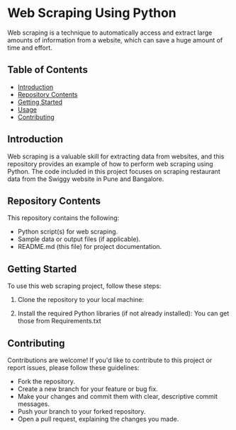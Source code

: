# Web Scraping Using Python

Web scraping is a technique to automatically access and extract large amounts of information from a website, which can save a huge amount of time and effort.

## Table of Contents
- [Introduction](#introduction)
- [Repository Contents](#repository-contents)
- [Getting Started](#getting-started)
- [Usage](#usage)
- [Contributing](#contributing)

## Introduction

Web scraping is a valuable skill for extracting data from websites, and this repository provides an example of how to perform web scraping using Python. The code included in this project focuses on scraping restaurant data from the Swiggy website in Pune and Bangalore.

## Repository Contents

This repository contains the following:

- Python script(s) for web scraping.
- Sample data or output files (if applicable).
- README.md (this file) for project documentation.

## Getting Started

To use this web scraping project, follow these steps:

1. Clone the repository to your local machine:

2. Install the required Python libraries (if not already installed):
   You can get those from Requirements.txt

## Contributing 

Contributions are welcome! If you'd like to contribute to this project or report issues, please follow these guidelines:

- Fork the repository.
- Create a new branch for your feature or bug fix.
- Make your changes and commit them with clear, descriptive commit messages.
- Push your branch to your forked repository.
- Open a pull request, explaining the changes you made.
